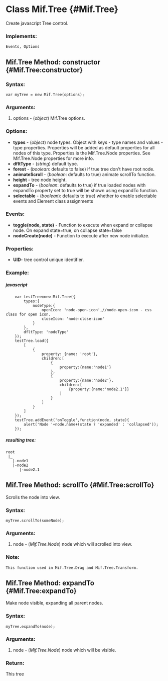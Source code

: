 Class Mif.Tree {#Mif.Tree}
==========================
Create javascript Tree control.

### Implements:
	Events, Options

Mif.Tree Method: constructor {#Mif.Tree:constructor}
------------------------------------------------
	
### Syntax:

	var myTree = new Mif.Tree(options);

### Arguments:

1. options  - (*object*) Mif.Tree options.

### Options:

+ **types**        - (*object*) node types. Object with keys - type names and values - type properties. Properties will be added as default properties for all nodes of this type. Properties is the Mif.Tree.Node properties. See Mif.Tree.Node properties for more info.
+ **dfltType**      - (*string*) default type.
+ **forest**        - (*boolean*: defaults to false) if true tree don't have root node.
+ **animateScroll** - (*boolean*: defaults to true) animate scrollTo function.
+ **height**        - tree node height.
+ **expandTo**      - (*boolean*: defaults to true) if true loaded nodes with expandTo property set to true will be shown using expandTo 
function.
+ **selectable**    - (*boolean*): defaults to true) whether to enable selectable events and Element class assignments

### Events:

+ **toggle(node, state)** - Function to execute when expand or collapse node. On expand state=true, on collapse state=false
+ **nodeCreate(node)**   - Function to execute after new node initialize.

### Properties:

+ **UID**- tree control unique identifier.

### Example:

##### javascript
```
	var testTree=new Mif.Tree({
		types:{
			nodeType:{
				openIcon: 'node-open-icon',//node-open-icon - css class for open icon.
				closeIcon: 'node-close-icon'
			}
		},
		dfltType: 'nodeType'
	});
	testTree.load({
		[
			{
				property: {name: 'root'},
				children:[
					{
						property:{name:'node1'}
					},
					{
						property:{name:'node2'},
						children:[
							{property:{name:'node2.1'}}
						]
					}
				]
			}
		]
	});
	testTree.addEvent('onToggle',function(node, state){
		alert('Node '+node.name+(state ? 'expanded' : 'collapsed'));
	});
```	

##### resulting tree:

    root
	 |_
	   |-node1
	   |-node2
	      |-node2.1


Mif.Tree Method: scrollTo {#Mif.Tree:scrollTo}
----------------------------------------------

Scrolls the node into view.

### Syntax: 
	
	myTree.scrollTo(someNode);

### Arguments:

1. node - (*Mif.Tree.Node*) node which will scrolled into view.

### Note: 
	This function used in Mif.Tree.Drag and Mif.Tree.Transform.
	
Mif.Tree Method: expandTo {#Mif.Tree:expandTo}
----------------------------------------------

Make node visible, expanding all parent nodes.

### Syntax: 
	
	myTree.expandTo(node);

### Arguments:

1. node - (*Mif.Tree.Node*) node which will be visible.

### Return:

This tree